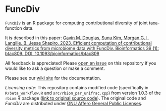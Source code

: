 # FuncDiv

`FuncDiv` is an R package for computing contributional diversity of joint taxa-function data.

It is described in this paper:
[Gavin M. Douglas, Sunu Kim, Morgan G. I. Langille, B. Jesse Shapiro. 2023. Efficient computation of contributional diversity metrics from microbiome data with FuncDiv. Bioinformatics 39 (1): btac809. DOI: 10.1093/bioinformatics/btac809](https://doi.org/10.1093/bioinformatics/btac809)

All feedback is appreciated! Please [open an issue](https://github.com/gavinmdouglas/FuncDiv/issues) on this repository if you would like to ask a question or make a comment.

Please see our [wiki site](https://github.com/gavinmdouglas/FuncDiv/wiki) for the documentation.


_Licensing note_: This repository contains modified code (specifically in `R/beta_workflow.R` and `src/rbiom_par_unifrac.cpp`) from version 1.0.3 of the `rbiom` R package ([link to original source code](https://CRAN.R-project.org/package=rbiom)). The original code and _FuncDiv_ are distributed under [GNU Affero General Public Licenses](https://www.gnu.org/licenses/agpl-3.0.en.html).

